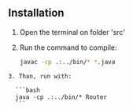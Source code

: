 ## Installation

1. Open the terminal on folder 'src'

2. Run the command to compile:

	```bash
	javac -cp .:../bin/* *.java
  ```
3. Than, run with:

	```bash
	java -cp .:../bin/* Router
	```
